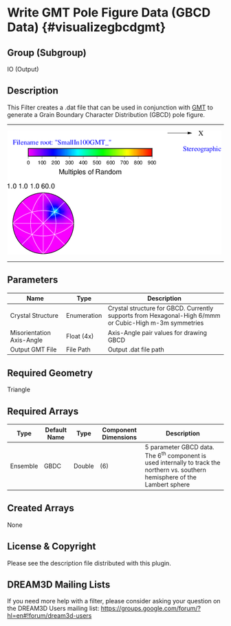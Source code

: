 Write GMT Pole Figure Data (GBCD Data) {#visualizegbcdgmt}
============

## Group (Subgroup) ##
IO (Output)

## Description ##
This Filter creates a .dat file that can be used in conjunction with [GMT](http://gmt.soest.hawaii.edu/) to generate a Grain Boundary Character Distribution (GBCD) pole figure.  

-----

![GMT Output of GBCD Data](SmallIn100GMT_.png)

-----

## Parameters ##
| Name | Type | Description |
|------|------|-------------|
| Crystal Structure | Enumeration | Crystal structure for GBCD. Currently supports from Hexagonal-High 6/mmm or Cubic-High m-3m symmetries |
| Misorientation Axis-Angle | Float (4x) | Axis-Angle pair values for drawing GBCD |
| Output GMT File | File Path | Output .dat file path |

## Required Geometry ##
Triangle

## Required Arrays ##
| Type | Default Name | Type | Component Dimensions | Description |
|------|--------------|-------------|---------|-----|
| Ensemble | GBDC | Double | (6) | 5 parameter GBCD data. The 6<sup>th</sup> component is used internally to track the northern vs. southern hemisphere of the Lambert sphere |

## Created Arrays ##
None

## License & Copyright ##

Please see the description file distributed with this plugin.

## DREAM3D Mailing Lists ##

If you need more help with a filter, please consider asking your question on the DREAM3D Users mailing list:
https://groups.google.com/forum/?hl=en#!forum/dream3d-users


